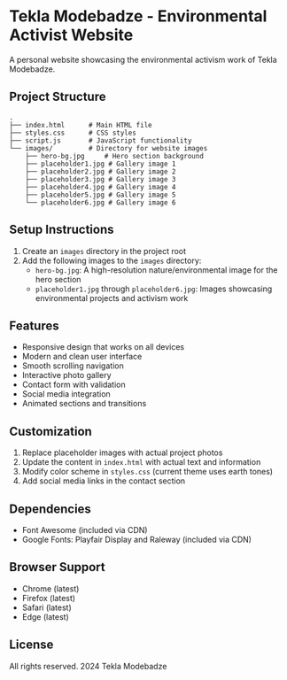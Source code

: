 # Tekla Modebadze - Environmental Activist Website

A personal website showcasing the environmental activism work of Tekla Modebadze.

## Project Structure
```
.
├── index.html      # Main HTML file
├── styles.css      # CSS styles
├── script.js       # JavaScript functionality
└── images/         # Directory for website images
    ├── hero-bg.jpg     # Hero section background
    ├── placeholder1.jpg # Gallery image 1
    ├── placeholder2.jpg # Gallery image 2
    ├── placeholder3.jpg # Gallery image 3
    ├── placeholder4.jpg # Gallery image 4
    ├── placeholder5.jpg # Gallery image 5
    └── placeholder6.jpg # Gallery image 6
```

## Setup Instructions

1. Create an `images` directory in the project root
2. Add the following images to the `images` directory:
   - `hero-bg.jpg`: A high-resolution nature/environmental image for the hero section
   - `placeholder1.jpg` through `placeholder6.jpg`: Images showcasing environmental projects and activism work

## Features

- Responsive design that works on all devices
- Modern and clean user interface
- Smooth scrolling navigation
- Interactive photo gallery
- Contact form with validation
- Social media integration
- Animated sections and transitions

## Customization

1. Replace placeholder images with actual project photos
2. Update the content in `index.html` with actual text and information
3. Modify color scheme in `styles.css` (current theme uses earth tones)
4. Add social media links in the contact section

## Dependencies

- Font Awesome (included via CDN)
- Google Fonts: Playfair Display and Raleway (included via CDN)

## Browser Support

- Chrome (latest)
- Firefox (latest)
- Safari (latest)
- Edge (latest)

## License

All rights reserved. 2024 Tekla Modebadze
